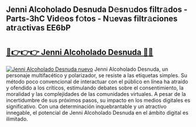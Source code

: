 ## Jenni Alcoholado Desnuda D𝚎sn𝚞dos filtr𝚊dos - Parts-3hC Vid𝚎os f𝚘tos - N𝚞evas filtr𝚊ciones atr𝚊ctivas EE6bP

# <h2><a href="http://mb88gjw.tromn.icu/?c=Jenni+Alcoholado+Desnuda">🔗👉👉👉 Jenni Alcoholado Desnuda 🔗🔗</a></h2>

[![Jenni Alcoholado Desnuda nuevo](https://i.imgur.com/pEAQMta.gif)](http://mb88gjw.tromn.icu/?c=Jenni+Alcoholado+Desnuda)
Jenni Alcoholado Desnuda, un personaje multifacético y polarizador, se resiste a las etiquetas simples. Su método poco convencional de interactuar con el público en línea ha atraído y ofendido a los críticos, estimulando debates sobre el consentimiento, la moralidad y las complejidades de las comunidades virtuales. A pesar de la incertidumbre de sus próximos pasos, su impacto en los medios digitales es significativo. Con una determinación inquebrantable y un atractivo innegable, el potencial de Jenni Alcoholado Desnuda en el ámbito digital es ilimitado.

